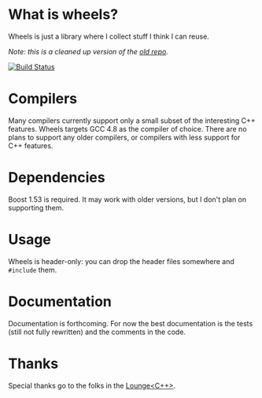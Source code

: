 # What is wheels?

Wheels is just a library where I collect stuff I think I can reuse.

*Note: this is a cleaned up version of the [old repo].*

[![Build Status](https://travis-ci.org/rmartinho/wheels.png?branch=master)](https://travis-ci.org/rmartinho/wheels)

# Compilers

Many compilers currently support only a small subset of the interesting C++
features. Wheels targets GCC 4.8 as the compiler of choice.
There are no plans to support any older compilers, or compilers with less
support for C++ features.

# Dependencies

Boost 1.53 is required. It may work with older versions, but I don't plan on
supporting them.

# Usage

Wheels is header-only: you can drop the header files somewhere and `#include`
them.

# Documentation

Documentation is forthcoming. For now the best documentation is the tests
(still not fully rewritten) and the comments in the code.

# Thanks

Special thanks go to the folks in the [Lounge<C++>][lounge].

 [lounge]: http://chat.stackoverflow.com/rooms/10
 [old repo]: https://bitbucket.org/martinhofernandes/wheels
